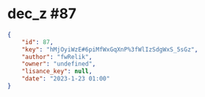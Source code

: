 
# dec_z #87
                
```JSON
{
    "id": 87,
    "key": "hMjOyiWzE#6piMfWxGqXnP%3fWlIzSdgWxS_5sGz",
    "author": "fwRelik",
    "owner": "undefined",
    "lisance_key": null,
    "date": "2023-1-23 01:00"
}
```
    